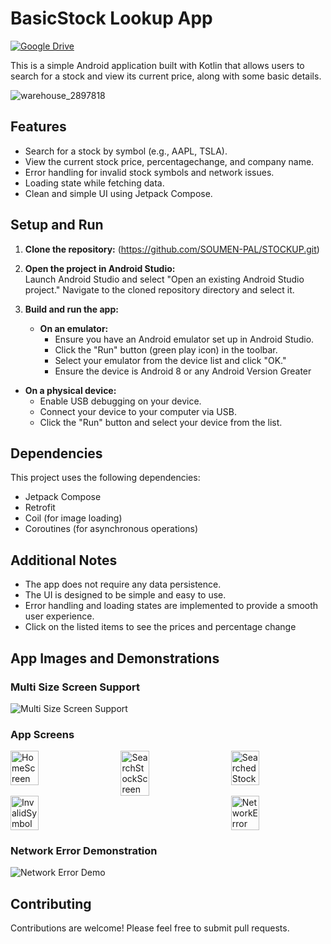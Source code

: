 
# BasicStock Lookup App
[![Google Drive](https://cdn.jsdelivr.net/gh/devicons/devicon/icons/google_drive/google_drive-original.svg)](https://drive.google.com/file/d/1rUm4Y0BjYwnVjK2pgct52hlo7ysWoohl/view?usp=sharing)

  
This is a simple Android application built with Kotlin that allows users to search for a stock and view its current price, along with some basic details.  

  ![warehouse_2897818](https://github.com/user-attachments/assets/0f90c049-ddd2-4026-adbc-af269883b547)

## Features  
  
* Search for a stock by symbol (e.g., AAPL, TSLA).  
* View the current stock price, percentagechange, and company name.  
* Error handling for invalid stock symbols and network issues.  
* Loading state while fetching data.  
* Clean and simple UI using Jetpack Compose.  
  
## Setup and Run  
  
1. **Clone the repository:** 
 (https://github.com/SOUMEN-PAL/STOCKUP.git)
 2. **Open the project in Android Studio:**  
   Launch Android Studio and select "Open an existing Android Studio project." Navigate to the cloned repository directory and select it.  
  
3. **Build and run the app:**  
   * **On an emulator:**  
     - Ensure you have an Android emulator set up in Android Studio.  
     - Click the "Run" button (green play icon) in the toolbar.  
     - Select your emulator from the device list and click "OK."  
     - Ensure the device is Android 8 or any Android Version Greater
  * **On a physical device:**  
     - Enable USB debugging on your device.  
     - Connect your device to your computer via USB.  
     - Click the "Run" button and select your device from the list.
## Dependencies  
  
This project uses the following dependencies:  
  
* Jetpack Compose  
* Retrofit  
* Coil (for image loading)  
* Coroutines (for asynchronous operations)
  
## Additional Notes  
  
* The app does not require any data persistence.  
* The UI is designed to be simple and easy to use.  
* Error handling and loading states are implemented to provide a smooth user experience.
* Click on the listed items to see the prices and percentage change

## App Images and Demonstrations

### Multi Size Screen Support
![Multi Size Screen Support](https://github.com/user-attachments/assets/93477224-737f-4af0-955d-53a43f446283)

### App Screens

<div style="display: flex; justify-content: space-between;">
  <img src="https://github.com/user-attachments/assets/30758539-0051-435b-b43d-5c7447942aa6" alt="HomeScreen" width="30%">
  <img src="https://github.com/user-attachments/assets/986fa2bb-e714-4f2d-8bef-c35bda2f7856" alt="SearchStockScreen" width="30%">
  <img src="https://github.com/user-attachments/assets/29a4d61b-2528-4871-897e-3ebdd629fdb5" alt="SearchedStock" width="30%">
</div>

<div style="display: flex; justify-content: space-between;">
  <img src="https://github.com/user-attachments/assets/a8899e16-c58a-461c-86b8-5e74216ee1fb" alt="InvalidSymbol" width="30%">
  <img src="https://github.com/user-attachments/assets/df89533c-8e8c-4185-b243-0dc1cf2a31b1" alt="NetworkError" width="30%">
</div>

### Network Error Demonstration
![Network Error Demo](https://github.com/user-attachments/assets/345fcc6e-1403-4a25-9e29-0f234e20aa9b)


## Contributing  
  
Contributions are welcome! Please feel free to submit pull requests.
